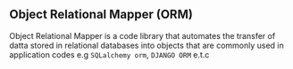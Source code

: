 ## Object Relational Mapper (ORM)

Object Relational Mapper  is a code library that automates the transfer of datta stored in relational databases
into objects that are commonly used in application codes e.g `SQLalchemy orm`, `DJANGO ORM` e.t.c
